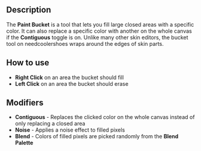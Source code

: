 ## Description
The **Paint Bucket** is a tool that lets you fill large closed areas with a specific color. It can also replace a specific color with another on the whole canvas if the **Contiguous** toggle is on. Unlike many other skin editors, the bucket tool on needcoolershoes wraps around the edges of skin parts.

## How to use
- **Right Click** on an area the bucket should fill
- **Left Click** on an area the bucket should erase

## Modifiers
- **Contiguous** - Replaces the clicked color on the whole canvas instead of only replacing a closed area
- **Noise** - Applies a noise effect to filled pixels
- **Blend** - Colors of filled pixels are picked randomly from the **Blend Palette**
